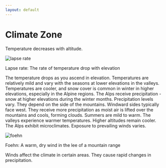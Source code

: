 ```yaml
---
layout: default
---
```


# Climate Zone

Temperature decreases with altitude.

![lapse rate](https://www.researchgate.net/profile/Claudio-Bravo-8/publication/284732165/figure/fig7/AS:300473430102040@1448649856914/Sensitivity-of-ELA-differences-in-the-Southern-Alps-to-precipitation-lapse-rate-and-DDF.png)

Lapse rate: The rate of temperature drop with elevation

The temperature drops as you ascend in elevation. Temperatures are relatively mild and vary with the seasons at lower elevations in the valleys. Temperatures are cooler, and snow cover is common in winter in higher elevations, especially in the Alpine regions. The Alps receive precipitation - snow at higher elevations during the winter months. Precipitation levels vary. They depend on the side of the mountains. Windward sides typically face west. They receive more precipitation as moist air is lifted over the mountains and cools, forming clouds. Summers are mild to warm. The valleys experience warmer temperatures. Higher altitudes remain cooler. The Alps exhibit microclimates. Exposure to prevailing winds varies.

![foehn](https://upload.wikimedia.org/wikipedia/commons/e/e1/Foehn_effect_mechanisms.png)

Foehn: A warm, dry wind in the lee of a mountain range

Winds affect the climate in certain areas. They cause rapid changes in precipitation.